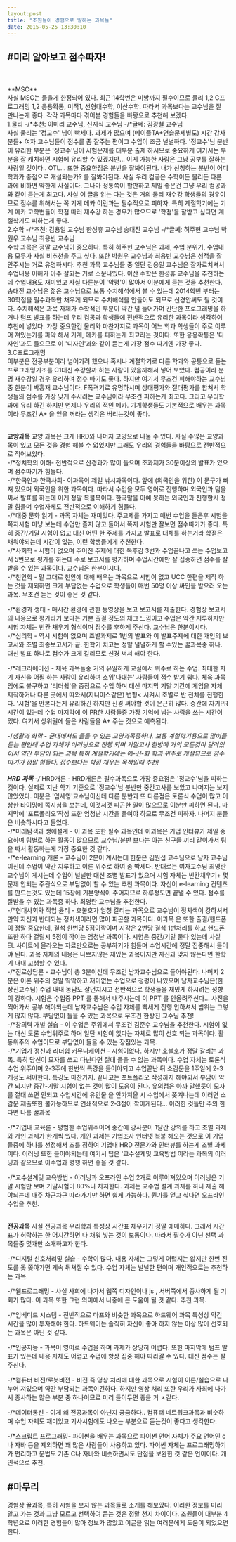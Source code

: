 ```yaml
---
layout:post
title: "조원들이 경험으로 말하는 과목들"
date: 2015-05-25 13:30:10
---
```


#미리 알아보고 점수따자!
----
<br>
<br>
**MSC**
<br>
사실 MSC는 들을게 한정되어 있다. 최근 14학번은 미방까지 필수이므로 물리 1,2 C프로그래밍 1,2 응용확통, 미적1, 선형대수학, 이산수학. 따라서 과목보다는 
교수님을 잘 만나는게 좋다. 각각 과목마다 겪어본 경험들을 바탕으로 추천해 보겠다.
<br>
1.물리
-/*추천:  이미리 교수님, 신지식 교수님 
-/*글쎄:  김광철 교수님<br>
       사실 물리는 '정교수' 님이 빡세다. 과제가 많으며 (메이플TA+연습문제별도)  시간 강사분들+ 여자 교수님들이 점수를 좀 잘주는 편이고 
       수업이 조금 널널하다. '정교수'님 분반이 유리한 부분은 '정교수'님이 시험문제를 대부분 출제 하시므로 중요하게 여기시는 부분을 잘 캐치하면
       시험에 유리할 수 있겠지만... 이게 가능한 사람은 그냥 공부를 잘하는 사람일 것이다.. OTL...
       또한 중요한점은 분반을 잘봐야된다. 내가 신청하는 분반이 어디 학과가 중점으로 개설되는가? 를 잘봐야된다. 사실 우리 컴공은 수학이든 물리든
       다른 과에 비하면 약한게 사실이다. 그나마 정통쪽이 할만하고 제일 좋은건 그냥 우리 컴공과와 같이 듣는게 최고다. 사실 이 글을 읽는 다는 것은 거의
       물리 재수강 학생들의 경우이므로 점수를 위해서는 꼭 기계 메카 이런과는 필수적으로 피하자. 특히 계절학기에는 기계 메카 고학번들이 학점 따러 
       재수강 하는 경우가 많으므로 '학점'을 잘받고 싶다면 계절학기도 피하는게 좋다.
<br>  
2.수학
-/*추천: 김용일 교수님 한성휴 교수님 송대진 교수님
-/*글쎄: 허주현 교수님 박원우 교수님 최용빈 교수님<br>
       수학 과목은 정말 교수님이 중요하다. 특히 허주현 교수님은 과제, 수업 분위기, 수업내용 모두가 사실 비추천을 주고 싶다. 또한 박원우 교수님과 최용빈 교수님은 성적을 잘 안주시는 거로 유명하시다.
       추천 과목 교수님들 중 일단 김용일 교수님은 잘가르치셔서 수업내용 이해가 아주 잘되는 거로 소문나있다. 이산 수학은 한성휴 교수님을 추천하는데 
       수업내용도 재미있고 사실 다른분이 '악평'이 많아서 이분에게 듣는 것을 추천한다. 송대진 교수님은 젊은 교수님으로 보통 수치해석에서 볼 수 있는데 2014학번 부터는 30학점을 필수과목만 채우게 되므로 수치해석을 안들어도 
       되므로 신경안써도 될 것이다. 수치해석은 과목 자체가 수학적인 부분이 약간 덜 들어가며 간단한 프로그래밍을 하거나 텀프 발표를 하는데 우리 컴공과
       학생들에 전반적으로 유리한 과목이라 생각하여 추천에 넣었다. 가장 중요한건 물리와 마찬가지로 과목이 어느 학과 학생들이 주로 이루어 져있는가를 파악
       해서 기계, 메카를 피하는게 최고라는 것이다. 또한 응용확통은 '디자인'과도 들으므로 이 '디자인'과와 같이 듣는게 가장 점수 따기엔 가장 좋다. 
<br>
3.C프로그래밍 
<br>
       이부분은 전공부분이라 넘어가려 했으나 혹시나 계절학기로 다른 학과와 공통으로 듣는 프로그래밍기초를 C1대신 수강할까 하는 사람이 있을까해서
       넣어 보았다. 컴공이라 분명 재수강일 경우 유리하며 점수 따기도 좋다. 하지만 여기서 무조건 피해야하는 교수님중 한분이 박흥재 교수님이다.
       F폭격기로 유명하시며 상대평가와 절대평가를 합쳐서 학생들의 점수를 가장 낮게 주시려는 교수님이라 무조건 피하는게 최고다. 그리고 우리학과에 유리
       하긴 하지만 언제나 우리의 적인 메카. 기계학생들도 기본적으로 배우는 과목이라 무조건 A+ 을 얻을 꺼라는 생각은 버리는것이 좋다.
  
<br>       
<br>

**교양과목**
교양 과목은 크게 HRD와 나머지 교양으로 나눌 수 있다. 사실 수많은 교양과목이 있고 모든 것을 경험 해볼 수 없었지만 그래도 우리의 경험들을 바탕으로 
전반적으로 적어보았다.
<br>
-/*정치학의 이해- 전반적으로 산경과가 많이 들으며 조과제가 30분이상의 발표가 있으며 점수따기가 힘들다.
<br>
-/*한국인과 한국사회- 이과목이 제일 낚시과목이다. 앞에 (외국인을 위한) 이 문구가 빠져 있으며 외국인을 위한 과목이다. 따라서 수업을 모두 영어로 
진행하며 외국인과 팀을 짜서 발표를 하는데 이게 정말 복불복이다. 한국말을 아예 못하는 외국인과 진행할시 정말 힘들며 수업자체도 전반적으로 이해하기
힘들다.
<br>
-/*대중 문화 읽기 - 과목 자체는 재미있다. 주교제를 가지고 매번 수업을 들은후 시험을 쪽지시험 마냥 보는데 수업만 졸지 않고 들어서 쪽지 시험만 잘보면
점수따기가 좋다. 특히 중간/기말 시험이 없고 대신 어떤 한 주제를 가지고 발표로 대체를 하는거라 학점은 채워야되는데 시간이 없는, 이런 학생들에게 
추천한다. 
<br>
-/*사회학 - 시험이 없으며 주어진 주제에 대한 독후감 3번과 수업끝나고 쓰는 수업보고서 5번으로 평가를 하는데 주로 보고서를 평가하며 수업시간에만
잘 집중하면 점수를 잘 받을 수 있는 과목이다. 교수님은 한분이시다.
<br>
-/*천안학 - 말 그대로 천안에 대해 배우는 과목으로 시험이 없고 UCC 한편을 제작 하는 것을 제외하면 크게 부담없는 수업으로 학생들이 매번 50명 이상 싸인을
받으러 오는 과목. 무조건 듣는 것이 좋은 것 같다.
<br>


-/*환경과 생태 - 매시간 환경에 관한 동영상을 보고 보고서를 제출한다. 경험상 보고서의 내용으로 평가라기 보다는 기본 출결 정도의 체크 느낌이고 수업은
약간 지루하지만 시험 자체는 빈칸 채우기 형식이며 점수를 후하게 주신다. 교수님은 한분이시다.
<br>
-/*심리학 - 역시 시험이 없으며 조별과제로 1번의 발표와 이 발표주제에 대한 개인의 보고서와 조별 최종보고서가 끝. 한학기 치고는 정말 널널하게 할 수있는
꿀과목중 하나. 대신 발표 하나로 점수가 크게 갈리므로 신경 써서 해야 한다.
<br>

-/*레크리에이션 - 체육 과목들중 거의 유일하게 교실에서 위주로 하는 수업. 최대한 자기 자신을 어필 하는 사람이 유리하며 소위'나대는' 사람들이 점수
받기 쉽다. 체육 과목임에도 불구하고 '리더쉽'을 중점으로 수업 하며 대신 마지막 기말 기간에 게임을 자체 제작하거나 다른 곳에서 따와서(지니어스같은)
변형< 시켜서 조별로 반 전체를 진행한다. '시험'을 안본다는게 유리하긴 하지만 신경 써야할 것이 은근히 많다. 중간에 자기PR 시간이 있는데 수업 마지막에
이 PR한 사람들중 가장 기억에 남는 사람을 쓰는 시간이 있다. 여기서 상위권에 들은 사람들을 A+ 주는 것으로 예측된다.
<br>

-/*생활과 화학 - 군대에서도 들을 수 있는 교양과목중하나. 보통 계절학기용으로 많이들 듣는 편인데 수업 자체가 이러닝으로 진행 되며 기말고사 한방에 거의
 모든것이 달려있어서 약간 부담이 되는 과목 특히 계절학기에는 에-신-화 학과 위주로 개설되므로 점수따기가 정말 힘들다.
 점수보다는 학점 채우는 목적일때 추천!
<br>
<br>
**HRD 과목**
-/* HRD개론 - HRD개론은 필수과목으로 가장 중요점은 '정교수'님을 피하는 것이다. 실제로 지난 학기 기준으로 '정교수'님 분반만 중간고사를 보았고 나머지는
보지 않았었다. 이분은 '임세영'교수님이신데 다른 분반과 또 다른점은 토론식 수업이 많고 이상한 타이밍에 쪽지셤을 보는데, 이것저것 피곤한 일이 많으므로
이분만 피하면 된다. 마지막에 '포트폴리오'작성 또한 엄청난 시간을 들여야 하므로 무조건 피하자. 나머지 분들은 비슷하시다고 들었다.
<br>
-/*미래탐색과 생애설계 - 이 과목 또한 필수 과목인데 이과목은 기업 인터뷰가 제일 중요하며 팀별로 하는 활동이 많으므로 교수님/분반 보다는 아는 친구들
끼리 같이가서 팀을 짜서 활동하는게 가장 중요한 것 같다.
<br>
-/*e-learning 개론 - 교수님이 2분이 계시는데 한분은 김원섭 교수님으로 남자 교수님이신데 수업이 약간 지루하고 이론 위주로 하여 좀 빡세다. 반대로는 
여자교수님 최명란 교수님이 계시는데 수업이 널널한 대신 조별 발표가 있으며 시험 자체는 빈칸채우기+ 몇문제 안되는 주관식으로 부담없이 할 수 있는 추천
과목이다. 자신이 e-learning 컨텐츠를 만드는것도 있는데 15장에 기본양식이 주어지므로 하루정도면 끝낼 수 있다. 점수를 잘받을 수 있는 과목중 하나. 
최명란 교수님을 추천한다.
<br>
-/*현대사회와 직업 윤리 - 호불호가 엄청 갈리는 과목으로 교수님이 정치색이 강하셔서 만약 자신과 반대되는 정치색이라면 많이 피곤할 과목이다. 이과목
은 또한 출결/핸드폰이 정말 중요한데, 결석 한번당 5점이깍이며 지각은 2번당 결석 1번처리를 하고 핸드폰 또한 하다 걸릴시 5점이 깍이는 엄청난 과목이다.
시험은 중간/기말 둘다 있는데 사실 EL 사이트에 올라오는 자료만으로는 공부하기가 힘들며 수업시간에 정말 집중해서 들어야 된다. 과목 자체의 내용은
나쁘지않은 재밌는 과목이지만 자신과 맞지 않는다면 한학기 내내 고생할 수 있다.
<br>
-/*진로상담론 - 교수님이 총 3분이신데 무조건 남자교수님으로 들어야된다. 나머지 2분은 이론 위주의 정말 딱딱하고 재미없는 수업으로 정평이 나있으며 
남자교수님은(한상진교수님) 수업 내내 농담도 잘던지시고 전반적으로 학생들을 재밌게 하시려는 성향이 강하다. 시험은 수업중 PPT 를 통해서 내주시는데 이 PPT
를 안올려주신다... 사진을 찍어가서 공부 해야되는데 남자교수님은 수업 자체를 빡세게 진행 안하셔서 범위는 그렇게 많지 않다. 부담없이 들을 수 있는 과목으로
무조건 한상진 교수님 추천!
<br>
-/*창의력 개발 실습 - 이 수업은 주위에서 무조건 김준수 교수님을 추천한다. 시험이 없는 대신 토론 수업위주로 하며 일단 시험이 없다는 자체로 많이 선호
되는 과목이다. 활동위주의 수업이므로 부담없이 들을 수 있는 장점있는 과목.
<br>
-/*기업가 정신과 리더쉽 커뮤니케이션 - 시험이없다. 하지만 호불호가 정말 갈리는 과목. 특히 당신이 모자를 쓰고 다닌다면 절대 들을 수 없는 과목이다.
수업 자체는 토론식 수업 위주이며 2-3주에 한번씩 특강을 들어야되고 수업끝난 뒤 소감문을 1주일에 2-3개정도 써야한다. 특강도 마찬가지. 끝나고는 포트폴리오
작성까지 해야되서 부담이 약간 되지만 중간-기말 시험이 없는 것이 많이 도움이 된다. 유의점은 아까 말했듯이 모자를 절대 쓰면 안되고 수업시간에 유인물
을 안가져올 시 수업에서 쫒겨나는데 이러면 소감문 제출또한 불가능하므로 연쇄적으로 2-3점이 깍이게된다... 이러한 것들만 주의 한다면 나름 꿀과목
<br>

-/*기업내 교육론 - 평범한 수업위주이며 중간에 강사분이 1달간 강의를 하고 조별 과제와 개인 과제가 한개씩  있다. 개인 과제는 기업조사 인터넷 복붙 해오는
것으로 이 기업들중에 하나를 선정해서 조를 정하여 기업내 HRD 전문가와 인터뷰를 하는게 조별 과제이다. 이러닝 또한 들어야되는데 여기서 팁은
'교수설계및 교육방법 이라는 과목의 이러닝과 같으므로 이수업과 병행 하면 좋을 것 같다.

-/*교수설계및 교육방법 - 이러닝과 오프라인 수업 2개로 이루어져있으며 이러닝은 기말 시험만 보며 기말시험이 80%나 차지한다. 과제는 교수법 설계 과제를 하나
제출 해야되는데 매주 차근차근 따라가기만 하면 쉽게 가능하다. 뭔가를 얻고 싶다면 오프라인 수업을 추천.
<br>
<br>

**전공과목**
사실 전공과목  우리학과 특성상 시간표 채우기가 정말 애매하다. 그래서 시간표가 허락하는 한 어지간하면 다 채워 넣는 것이 보통이다. 따라서 
필수가 아닌 선택 과목들중 몇개만 소개하고자 한다.
<br>

-/*디지털 신호처리및 실습 - 수학이 많다. 내용 자체는 그렇게 어렵지는 않지만 한번 진도를 못 쫒아가면 계속 뒤쳐질 수 있다. 수업 자체는 널널한 편이며 
개인적으로는 추천하는 과목.
<br>

-/*웹프로그래밍 - 사실 사회에 나가서 웹쪽 디자인이나 js , 서버쪽에서 종사하게 될 기회가 많다. 이 과목 또한 그런 의미에서 나중에 큰 도움이 될 것 같다.
추천 과목.
<br>

-/*임베디드 시스템 - 전반적으로 마프와 비슷한 과목으로 하드웨어 과목 특성상 약간 시간을 많이 투자해야 한다. 하드웨어는 솔직히 자신이 좋아 하지 않는 이상
많이 선호되는 과목은 아닌 것 같다.
<br>

-/*인공지능 - 과목이 영어로 수업을 하며 과제가 상당히 어렵다. 또한 마지막에 텀프 발표가 있는데 내용 자체도 어렵고 수업에 항상 집중 해야 따라갈 수 있다.
대신 점수는 잘주신다.
<br>

-/*컴퓨터 비전/로봇비전 - 비전 즉 영상 처리에 대한 과목으로 시험이 이론/실습으로 나누어 져있으며 약간 부담되는 과목이긴하다. 하지만 영상 처리 또한
우리가 사회에 나가서 종사하는 많은 부분 중 하나이므로 미리 들어두면 좋을 거 ㅅ같다.
<br>

-/*데이터통신 - 이게 왜 전공과목이 아닌지 궁금하다.. 컴퓨터 네트워크과목과 비슷하며 수업 자체도 재미있고 기사시험에도 나오는 부분으로 듣는것이 좋다고
생각한다.
<br>

-/*스크립트 프로그래밍- 파이썬을 배우는 과목으로 파이썬 언어 자체가 주요 언어인 c나 자바 등을 제외하면 꽤 많은 사람들이 사용하고 있다. 파이썬 자체는
프로그래밍하기가 편리하고 문법도 기존 C나 자바와 비슷하면서도 단점을 보완한 것 같은 언어이다. 개인적으로 추천.


#마무리
---
경험상 꿀과목, 특히 시험을 보지 않는 과목들로 소개를 해보았다. 이러한 정보를 미리 알고 가는 것과 그냥 모르고 선택하여 듣는 것은 정말 천지 차이이다.
조원들이 대부분 4학년으로 이러한 경험들이 많아 정보가 많았고 이글을 읽는 여러분에게 도움이 되었으면 한다.

